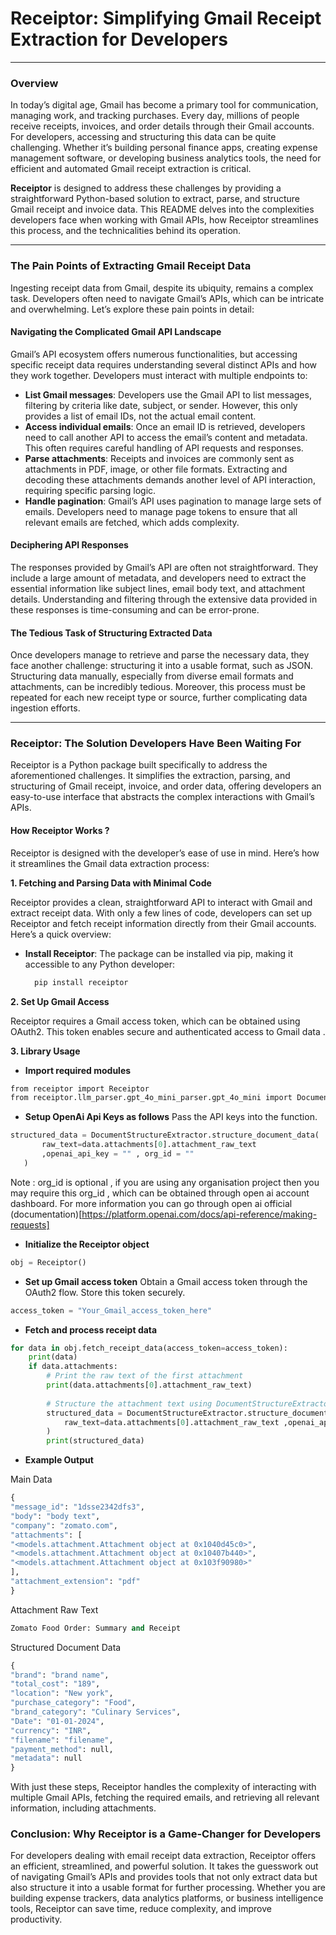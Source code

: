 # Receiptor: Simplifying Gmail Receipt Extraction for Developers

---

### Overview

In today’s digital age, Gmail has become a primary tool for communication, managing work, and tracking purchases. Every day, millions of people receive receipts, invoices, and order details through their Gmail accounts. For developers, accessing and structuring this data can be quite challenging. Whether it’s building personal finance apps, creating expense management software, or developing business analytics tools, the need for efficient and automated Gmail receipt extraction is critical.

**Receiptor** is designed to address these challenges by providing a straightforward Python-based solution to extract, parse, and structure Gmail receipt and invoice data. This README delves into the complexities developers face when working with Gmail APIs, how Receiptor streamlines this process, and the technicalities behind its operation.

---

### The Pain Points of Extracting Gmail Receipt Data

Ingesting receipt data from Gmail, despite its ubiquity, remains a complex task. Developers often need to navigate Gmail’s APIs, which can be intricate and overwhelming. Let’s explore these pain points in detail:

#### Navigating the Complicated Gmail API Landscape

Gmail’s API ecosystem offers numerous functionalities, but accessing specific receipt data requires understanding several distinct APIs and how they work together. Developers must interact with multiple endpoints to:

- **List Gmail messages**: Developers use the Gmail API to list messages, filtering by criteria like date, subject, or sender. However, this only provides a list of email IDs, not the actual email content.
- **Access individual emails**: Once an email ID is retrieved, developers need to call another API to access the email’s content and metadata. This often requires careful handling of API requests and responses.
- **Parse attachments**: Receipts and invoices are commonly sent as attachments in PDF, image, or other file formats. Extracting and decoding these attachments demands another level of API interaction, requiring specific parsing logic.
- **Handle pagination**: Gmail’s API uses pagination to manage large sets of emails. Developers need to manage page tokens to ensure that all relevant emails are fetched, which adds complexity.

#### Deciphering API Responses

The responses provided by Gmail’s API are often not straightforward. They include a large amount of metadata, and developers need to extract the essential information like subject lines, email body text, and attachment details. Understanding and filtering through the extensive data provided in these responses is time-consuming and can be error-prone.

#### The Tedious Task of Structuring Extracted Data

Once developers manage to retrieve and parse the necessary data, they face another challenge: structuring it into a usable format, such as JSON. Structuring data manually, especially from diverse email formats and attachments, can be incredibly tedious. Moreover, this process must be repeated for each new receipt type or source, further complicating data ingestion efforts.

---

### Receiptor: The Solution Developers Have Been Waiting For

Receiptor is a Python package built specifically to address the aforementioned challenges. It simplifies the extraction, parsing, and structuring of Gmail receipt, invoice, and order data, offering developers an easy-to-use interface that abstracts the complex interactions with Gmail’s APIs.

#### How Receiptor Works ?

Receiptor is designed with the developer’s ease of use in mind. Here’s how it streamlines the Gmail data extraction process:

**1. Fetching and Parsing Data with Minimal Code**

Receiptor provides a clean, straightforward API to interact with Gmail and extract receipt data. With only a few lines of code, developers can set up Receiptor and fetch receipt information directly from their Gmail accounts. Here’s a quick overview:

- **Install Receiptor**: The package can be installed via pip, making it accessible to any Python developer:
  ```python
    pip install receiptor
    ```

**2. Set Up Gmail Access**

Receiptor requires a Gmail access token, which can be obtained using OAuth2. This token enables secure and authenticated access to Gmail data .

**3. Library Usage**
- **Import required modules**
```bash
from receiptor import Receiptor
from receiptor.llm_parser.gpt_4o_mini_parser.gpt_4o_mini import DocumentStructureExtractor
```
- **Setup OpenAi Api Keys as follows**
 Pass the API keys into the function.

```python
structured_data = DocumentStructureExtractor.structure_document_data(
       raw_text=data.attachments[0].attachment_raw_text
       ,openai_api_key = "" , org_id = ""
   )
```
Note : org_id is optional , if you are using any organisation project then you may require this org_id , which can be obtained through open ai account dashboard. For more information you can go through open ai official (documentation)[https://platform.openai.com/docs/api-reference/making-requests]

- **Initialize the Receiptor object**
```python
obj = Receiptor()
```
- **Set up Gmail access token**
Obtain a Gmail access token through the OAuth2 flow. Store this token securely.

```python
access_token = "Your_Gmail_access_token_here"
```
- **Fetch and process receipt data**
```python
for data in obj.fetch_receipt_data(access_token=access_token):
    print(data)
    if data.attachments:
        # Print the raw text of the first attachment
        print(data.attachments[0].attachment_raw_text)
        
        # Structure the attachment text using DocumentStructureExtractor
        structured_data = DocumentStructureExtractor.structure_document_data(
            raw_text=data.attachments[0].attachment_raw_text ,openai_api_key = "your api key" , org_id = "org id but this is optional"
        )
        print(structured_data)
```
- **Example Output**

Main Data
```python
{
"message_id": "1dsse2342dfs3",
"body": "body text",
"company": "zomato.com",
"attachments": [
"<models.attachment.Attachment object at 0x1040d45c0>",
"<models.attachment.Attachment object at 0x10407b440>",
"<models.attachment.Attachment object at 0x103f90980>"
],
"attachment_extension": "pdf"
}
```
Attachment Raw Text

```python
Zomato Food Order: Summary and Receipt
```
Structured Document Data

```python
{
"brand": "brand name",
"total_cost": "189",
"location": "New york",
"purchase_category": "Food",
"brand_category": "Culinary Services",
"Date": "01-01-2024",
"currency": "INR",
"filename": "filename",
"payment_method": null,
"metadata": null
}
```

With just these steps, Receiptor handles the complexity of interacting with multiple Gmail APIs, fetching the required emails, and retrieving all relevant information, including attachments.

### Conclusion: Why Receiptor is a Game-Changer for Developers

For developers dealing with email receipt data extraction, Receiptor offers an efficient, streamlined, and powerful solution. It takes the guesswork out of navigating Gmail’s APIs and provides tools that not only extract data but also structure it into a usable format for further processing. Whether you are building expense trackers, data analytics platforms, or business intelligence tools, Receiptor can save time, reduce complexity, and improve productivity.
